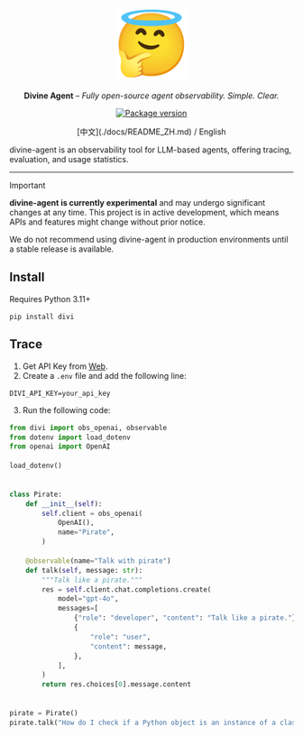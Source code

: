 <p align="center">
  <a href="https://divine-agent.com/"><img width="128" height="128" src="https://raw.githubusercontent.com/Kaikaikaifang/divine-agent/main/docs/images/thinking-angel.png" alt='Divine Agent'></a>
</p>

<p align="center"><strong>Divine Agent</strong> <em>– Fully open-source agent observability. Simple. Clear.</em></p>

<p align="center">
<a href="https://pypi.org/project/divi/">
    <img src="https://img.shields.io/pypi/v/divi.svg" alt="Package version">
</a>
</p>

<p align="center">[中文](./docs/README_ZH.md) / English</p>

divine-agent is an observability tool for LLM-based agents, offering tracing, evaluation, and usage statistics.

---

> [!IMPORTANT]
> **divine-agent is currently experimental** and may undergo significant changes at any time. This project is in active development, which means APIs and features might change without prior notice.
>
> We do not recommend using divine-agent in production environments until a stable release is available.

## Install

Requires Python 3.11+

```shell
pip install divi
```

## Trace

1. Get API Key from [Web](https://www.divine-agent.com/dashboard/api-keys).
2. Create a `.env` file and add the following line:
  ```env
  DIVI_API_KEY=your_api_key
  ```
3. Run the following code:
  ```python
  from divi import obs_openai, observable
  from dotenv import load_dotenv
  from openai import OpenAI

  load_dotenv()


  class Pirate:
      def __init__(self):
          self.client = obs_openai(
              OpenAI(),
              name="Pirate",
          )

      @observable(name="Talk with pirate")
      def talk(self, message: str):
          """Talk like a pirate."""
          res = self.client.chat.completions.create(
              model="gpt-4o",
              messages=[
                  {"role": "developer", "content": "Talk like a pirate."},
                  {
                      "role": "user",
                      "content": message,
                  },
              ],
          )
          return res.choices[0].message.content


  pirate = Pirate()
  pirate.talk("How do I check if a Python object is an instance of a class?")
  ```
